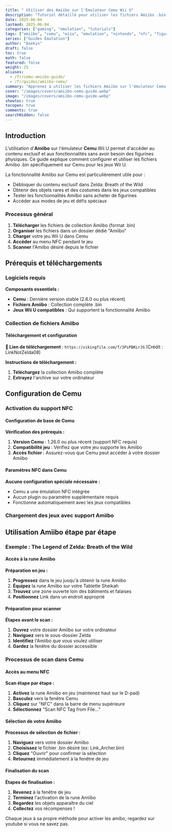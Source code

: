 ```yaml
---
title: " Utiliser des Amiibo sur l'Émulateur Cemu Wii U"
description: "Tutoriel détaillé pour utiliser les fichiers Amiibo .bin sur l'émulateur Cemu - Configuration NFC et utilisation étape par étape"
date: 2025-06-04
lastmod: 2025-06-04
categories: ["gaming", "emulation", "tutorials"]
tags: ["amiibo", "cemu", "wiiu", "emulation", "nintendo", "nfc", "figurines", "zelda"]
series: ["Guides Émulation"]
author: "Axekin"
draft: false
toc: true
math: false
featured: false
weight: 25
aliases: 
  - /fr/cemu-amiibo-guide/
  - /fr/guides/amiibo-cemu/
summary: "Apprenez à utiliser les fichiers Amiibo sur l'émulateur Cemu Wii U. Guide complet avec configuration .bin et scan NFC."
cover: "/images/covers/amiibo-cemu-guide.webp"
image: "/images/covers/amiibo-cemu-guide.webp"
showtoc: true
tocopen: true
comments: true
searchHidden: false
---
```


## Introduction

L'utilisation d'**Amiibo** sur l'émulateur **Cemu** Wii U permet d'accéder au contenu exclusif et aux fonctionnalités sans avoir besoin des figurines physiques. Ce guide explique comment configurer et utiliser les fichiers Amiibo .bin spécifiquement sur Cemu pour les jeux Wii U.

La fonctionnalité Amiibo sur Cemu est particulièrement utile pour :
- Débloquer du contenu exclusif dans Zelda: Breath of the Wild
- Obtenir des objets rares et des costumes dans les jeux compatibles
- Tester les fonctionnalités Amiibo sans acheter de figurines
- Accéder aux modes de jeu et défis spéciaux

### Processus général

1. **Télécharger** les fichiers de collection Amiibo (format .bin)
2. **Organiser** les fichiers dans un dossier dédié "Amiibo"
3. **Charger** votre jeu Wii U dans Cemu
4. **Accéder** au menu NFC pendant le jeu
5. **Scanner** l'Amiibo désiré depuis le fichier

## Prérequis et téléchargements

### Logiciels requis

**Composants essentiels :**
- **Cemu** : Dernière version stable (2.6.0 ou plus récent)
- **Fichiers Amiibo** : Collection complète .bin
- **Jeux Wii U compatibles** : Qui supportent la fonctionnalité Amiibo

### Collection de fichiers Amiibo

#### Téléchargement et configuration

**🔗 Lien de téléchargement** : `https://vikingfile.com/f/3PsPBKLrJG` (Crédit : LinkNotZelda08)

**Instructions de téléchargement :**
1. **Téléchargez** la collection Amiibo complète
2. **Extrayez** l'archive sur votre ordinateur

## Configuration de Cemu

### Activation du support NFC

#### Configuration de base de Cemu

**Vérification des prérequis :**
1. **Version Cemu** : 1.26.0 ou plus récent (support NFC requis)
2. **Compatibilité jeu** : Vérifiez que votre jeu supporte les Amiibo
3. **Accès fichier** : Assurez-vous que Cemu peut accéder à votre dossier Amiibo

#### Paramètres NFC dans Cemu

**Aucune configuration spéciale nécessaire :**
- Cemu a une émulation NFC intégrée
- Aucun plugin ou paramètre supplémentaire requis
- Fonctionne automatiquement avec les jeux compatibles

### Chargement des jeux avec support Amiibo

## Utilisation Amiibo étape par étape

### Exemple : The Legend of Zelda: Breath of the Wild

#### Accès à la rune Amiibo

**Préparation en jeu :**
1. **Progressez** dans le jeu jusqu'à obtenir la rune Amiibo
2. **Équipez** la rune Amiibo sur votre Tablette Sheikah
3. **Trouvez** une zone ouverte loin des bâtiments et falaises
4. **Positionnez** Link dans un endroit approprié

#### Préparation pour scanner

**Étapes avant le scan :**
1. **Ouvrez** votre dossier Amiibo sur votre ordinateur
2. **Naviguez** vers le sous-dossier Zelda
3. **Identifiez** l'Amiibo que vous voulez utiliser
4. **Gardez** la fenêtre du dossier accessible

### Processus de scan dans Cemu

#### Accès au menu NFC

**Scan étape par étape :**
1. **Activez** la rune Amiibo en jeu (maintenez haut sur le D-pad)
2. **Basculez** vers la fenêtre Cemu
3. **Cliquez** sur "NFC" dans la barre de menu supérieure
4. **Sélectionnez** "Scan NFC Tag from File..."

#### Sélection de votre Amiibo

**Processus de sélection de fichier :**
1. **Naviguez** vers votre dossier Amiibo
2. **Choisissez** le fichier .bin désiré (ex: Link_Archer.bin)
3. **Cliquez** "Ouvrir" pour confirmer la sélection
4. **Retournez** immédiatement à la fenêtre de jeu

#### Finalisation du scan

**Étapes de finalisation :**
1. **Revenez** à la fenêtre de jeu
2. **Terminez** l'activation de la rune Amiibo
3. **Regardez** les objets apparaître du ciel
4. **Collectez** vos récompenses !


Chaque jeux à sa propre méthode pour activer les amibo, regardez sur youtube si vous ne savez pas.
````